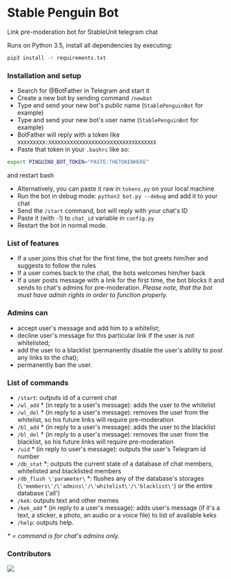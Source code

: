 # Stable Penguin Bot

Link pre-moderation bot for StableUnit telegram chat

Runs on Python 3.5, install all dependencies by executing:
```sh
pip3 install -r requirements.txt
```

### Installation and setup
* Search for @BotFather in Telegram and start it
* Create a new bot by sending command `/newbot`
* Type and send your new bot's public name (`StablePenguinBot` for example)
* Type and send your new bot's user name (`StablePenguinBot` for example)
* BotFather will reply with a token like `XXXXXXXXX:XXXXXXXXXXXXXXXXXXXXXXXXXXXXXXXXXXX`
* Paste that token in your `.bashrc` like so:
```sh
export PINGUINO_BOT_TOKEN="PASTE:THETOKENHERE"
```
and restart bash
* Alternatively, you can paste it raw in `tokens.py` on your local machine
* Run the bot in debug mode: `python3 bot.py --debug` and add it to your chat
* Send the `/start` command, bot will reply with your chat's ID
* Paste it (with `-`!) to `chat_id` variable in `config.py`
* Restart the bot in normal mode.

### List of features
* If a user joins this chat for the first time, the bot greets him/her and suggests to follow the rules
* If a user comes back to the chat, the bots welcomes him/her back
* If a user posts message with a link for the first time, the bot blocks it and sends to chat's admins for pre-moderation.
_Please note, that the bot must have admin rights in order to function properly._

### Admins can
* accept user\'s message and add him to a whitelist;
* decline user\'s message for this particular link if the user is not whitelisted;
* add the user to a blacklist (permanently disable the user\'s ability to post any links to the chat);
* permanently ban the user.

### List of commands
* `/start`: outputs id of a current chat
* `/wl_add` \* (in reply to a user\'s message): adds the user to the whitelist
* `/wl_del` \* (in reply to a user\'s message): removes the user from the whitelist, so his future links will require pre-moderation
* `/bl_add` \* (in reply to a user\'s message): adds the user to the blacklist
* `/bl_del` \* (in reply to a user\'s message): removes the user from the blacklist, so his future links will require pre-moderation
* `/uid` \* (in reply to user\'s message): outputs the user\'s Telegram id number
* `/db_stat` \*: outputs the current state of a database of chat members, whitelisted and blacklisted members
* `/db_flush \'parameter\` \*: flushes any of the database\'s storages (`\'members\'/\'admins\'/\'whitelist\'/\'blacklist\'`) or the entire database (\'all\')
* `/kek`: outputs text and other memes
* `/kek_add` \* (in reply to a user\'s message): adds user\'s message (if it\'s a text, a sticker, a photo, an audio or a voice file) to list of available keks
* `/help`: outputs help.

_\* = command is for chat\'s admins only._



### Contributors
[![](https://img.shields.io/badge/Artemy_Gevorkov-%40arv__ego-blue.svg?logo=data:image/png;base64,iVBORw0KGgoAAAANSUhEUgAAABQAAAAUCAYAAACNiR0NAAAEbklEQVQ4y62US2xUdRjFf%2F%2F%2FfUynnXaGKW15FHnVKm8SRCFB3ZhYRVQSISHKBhKjK2JiTIyuXJC40oUrY%2BJGTZSABomiC0kUFYEIFRWrQi1tmXb6mE7be%2BfOvf%2F7%2F1z0Ydh71t93vpPz5RxlUoujFSOB4dxQQGKFUs2AFRIr9%2FRVzdO%2FVZNVvqPsjqL31%2BYl3icNjh4dDAyNrsPzm%2FL4riZOhRbfwWUeAohAe9ZhrG6af6mYF27X0gPVRHZ6jsYquDxpGAjSJ7rz3om2jHqv2VOLuwtQCwpHA8NvExEXx6JnTg6Eb0%2FU7UpPK3Kewp3bI05hOrEIkHPV1aPduRePbStesAKhseQ8B63V3HRHk8t3o9HLx3unTlRju7KjQVPwFM68chHwNLRlNB0NmtlEtr%2FZO%2FXjlwNBj1aKxM4rjJKUjKv5ZijY2%2FPF8JmuvE%2Fe%2B29gAVqBo6CeCkOBoT3rkFgo14y8%2B%2FCy9bs6sv2rci66HCZcG69lX%2Fq%2B%2FEGrr2lxFbERxAoiggY0Qjk0XB6NGJpN2NORZU3Oo8lRiBX14Z%2FVjypROnc46zqcvRUe7avEhVVNLnVjAcHVEBnL9cmIa%2BMRSzzNqzuWcvrxTk49tpINBZ8%2FKnW6WjzOl2q7LowEewDci6Nh57nh4Lmcq0itRaMYDQ3DMwltjR777sqxv6uFA13Nd1jQOx6R1aAEYmO5Ol5%2FFjjvfnZz5sDgdPJAq68RC4OzCe1ZhyP3t3Ho7jwbij4ApUrITJKybmmOSpRyqxpT8B2SVCj6Dr3j9e0A7ve3wy6FwtOKG1N1jm1v5Y3d7YtKarHhymCVfKPHpuUtAFwZrzMwk7A%2B72OskPcUlZopzHnoaJOKYK2lkHG4NBJy%2FKcxfh2LCGoxlwerrCg0LJIB9FfrRIkFmXtcnFpEJAXQPaubfnQgmK6nFD3FlXLEa%2BdK7Pn4Jt%2FerLCxNcua1qY7%2FLtYqqERsIISYSwwrGh0RwD00c3Fk1taM1%2BVZhJiKyzJaDYub6CaCH8HQjBW4cyv5TsIf5%2BIaHQUqVhEhGpk6Mr75wF0aTZJugv%2Bu1YEY4XUWlIrNHmKn8s1zo7E7Ds1yJMn%2BxcJ%2ByYjChmNFZiqGVobHJ5Y1%2Fw%2BgDsaGnrWNn91qRRe%2BLp%2Feld3a5bEWFY0aM4N1zg9AJ3LGvm8b4pHT9xkdYsHVshqhSPC7Yk6h7YW3%2BlZ2zwAoH4ph6xo9vhhKOg8cmbgulEq197kYUWI5%2BPna%2FAcRX81JjLChmIGC%2FSVa%2BzszPV9un%2FNFoRkZbOHrqfCWJiitRp6ZH1%2Bj68YuTFVJ04FX4GrhNQKUWLpzHl0F3wmaoYbkxH3Lm24%2Bvru9gcLvpPUzHz0FoI%2FW7fE1vYe3lK8b%2B%2FalhNBnFIOEyZDgxXBpEJ5NqE0m5BxVPpQZ%2B6tV3a17xAYGw0NC621WLBKwXQ9pcV3hw9vzh3M%2BWr74ExyMDGy7XaQLHM1srUt2681l5%2Fqyn9shH8mohTf0TgK0vmWVSLC%2F4l%2FAXWxRtaDbtHIAAAAAElFTkSuQmCC)](https://t.me/arv_ego)